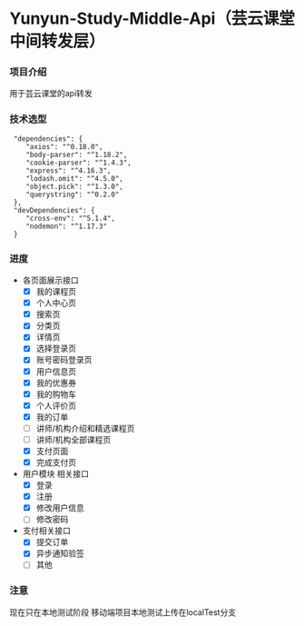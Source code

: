 # Yunyun-Study-Middle-Api（芸云课堂中间转发层）
### 项目介绍
用于芸云课堂的api转发
### 技术选型
```
 "dependencies": {
    "axios": "^0.18.0",
    "body-parser": "^1.18.2",
    "cookie-parser": "^1.4.3",
    "express": "^4.16.3",
    "lodash.omit": "^4.5.0",
    "object.pick": "^1.3.0",
    "querystring": "^0.2.0"
 },
 "devDependencies": {
    "cross-env": "^5.1.4",
    "nodemon": "^1.17.3"
 }
```
### 进度
* 各页面展示接口
     - [x] 我的课程页
     - [x] 个人中心页
     - [x] 搜索页
     - [x] 分类页
     - [x] 详情页
     - [x] 选择登录页
     - [x] 账号密码登录页
     - [x] 用户信息页
     - [x] 我的优惠券
     - [x] 我的购物车
     - [x] 个人评价页
     - [x] 我的订单
     - [ ] 讲师/机构介绍和精选课程页
     - [ ] 讲师/机构全部课程页
     - [x] 支付页面
     - [x] 完成支付页
 * 用户模块 相关接口
     - [x] 登录
     - [x] 注册
     - [x] 修改用户信息
     - [ ] 修改密码
 * 支付相关接口
    - [x] 提交订单
    - [x] 异步通知验签
    - [ ] 其他
### 注意
现在只在本地测试阶段
移动端项目本地测试上传在localTest分支
